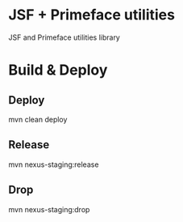 # JSF + Primeface utilities
JSF and Primeface utilities library

# Build & Deploy
## Deploy
mvn clean deploy

## Release
mvn nexus-staging:release

## Drop
mvn nexus-staging:drop